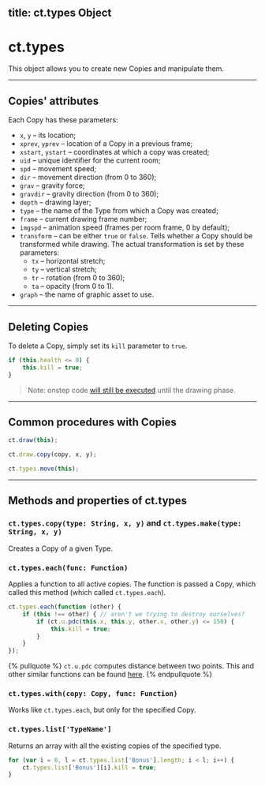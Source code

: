title: ct.types Object
---

# ct.types

This object allows you to create new Copies and manipulate them.

---

## Copies' attributes

Each Copy has these parameters:

- `x`, `y` – its location;
- `xprev`, `yprev` – location of a Copy in a previous frame;
- `xstart`, `ystart` – coordinates at which a copy was created;
- `uid` – unique identifier for the current room;
- `spd` – movement speed;
- `dir` – movement direction (from 0 to 360);
- `grav` – gravity force;
- `gravdir` – gravity direction (from 0 to 360);
- `depth` – drawing layer;
- `type` – the name of the Type from which a Copy was created;
- `frame` – current drawing frame number;
- `imgspd` – animation speed (frames per room frame, 0 by default);
- `transform` – can be either `true` or `false`. Tells whether a Copy should be transformed while drawing. The actual transformation is set by these parameters:
    - `tx` – horizontal stretch;
    - `ty` – vertical stretch;
    - `tr` – rotation (from 0 to 360);
    - `ta` – opacity (from 0 to 1).
- `graph` – the name of graphic asset to use.

---

## Deleting Copies

To delete a Copy, simply set its `kill` parameter to `true`.

```js Example: delete Copy, if its health is depleted
if (this.health <= 0) {
    this.kill = true;
}
```

> Note: onstep code [will still be executed](ct.html#Event-sequence) until the drawing phase.

---

## Common procedures with Copies

```js Draw the current Copy in its place
ct.draw(this);
```

```js Draw a Copy in a specified location
ct.draw.copy(copy, x, y);
```

```js Move a Copy according to its 'spd' and 'grav' parameters
ct.types.move(this);
```

---

## Methods and properties of ct.types

### `ct.types.copy(type: String, x, y)` and `ct.types.make(type: String, x, y)`

Creates a Copy of a given Type.

### `ct.types.each(func: Function)`

Applies a function to all active copies. The function is passed a Copy, which called this method (which called `ct.types.each`).

```js Example: destroy all the copies within a 150px radius
ct.types.each(function (other) {
    if (this !== other) { // aren't we trying to destroy ourselves?
        if (ct.u.pdc(this.x, this.y, other.x, other.y) <= 150) {
            this.kill = true;
        }
    }
});
```

{% pullquote %}
`ct.u.pdc` computes distance between two points. This and other similar functions can be found [here](ct.u.html).
{% endpullquote %}

### `ct.types.with(copy: Copy, func: Function)`

Works like `ct.types.each`, but only for the specified Copy.

### `ct.types.list['TypeName']`

Returns an array with all the existing copies of the specified type.

```js Example: make an order to destroy all the 'Bonus' Copies
for (var i = 0, l = ct.types.list['Bonus'].length; i < l; i++) {
    ct.types.list['Bonus'][i].kill = true;
}
```